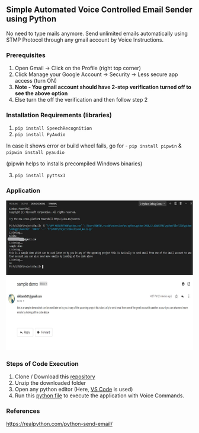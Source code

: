 ## Simple Automated Voice Controlled Email Sender using Python

No need to type mails anymore. Send unlimited emails automatically using STMP Protocol through any gmail account by Voice Instructions.

### Prerequisites

  1. Open Gmail -> Click on the Profile (right top corner)
  2. Click Manage your Google Account -> Security -> Less secure app access (turn ON)
  3. <B>Note - You gmail account should have 2-step verification turned off to see the above option</B>
  4. Else turn the off the verification and then follow step 2

### Installation Requirements (libraries)

  1. ```pip install SpeechRecognition```
  2. ```pip install PyAudio```
  
   In case it shows error or build wheel fails, go for -
     ```pip install pipwin``` & 
     ```pipwin install pyaudio```
    
   (pipwin helps to installs precompiled Windows binaries)

  3. ```pip install pyttsx3```

### Application

<div align='center'>
<img src = 'examples/terminal_status_sent.jpg' height="200px">
</div>

<div align='center'>
<img src = 'examples/email_sent.JPG' height="200px">
</div>

### Steps of Code Execution

  1. Clone / Download this [repository](https://github.com/nikita9604/Automated-Voice-Controlled-Email-Sender)
  2. Unzip the downloaded folder
  3. Open any python editor (Here, [VS Code](https://code.visualstudio.com/) is used)
  4. Run this [python file](https://github.com/nikita9604/Automated-Voice-Controlled-Email-Sender/blob/main/send_mails.py) to execute the application with Voice Commands.

### References

https://realpython.com/python-send-email/
